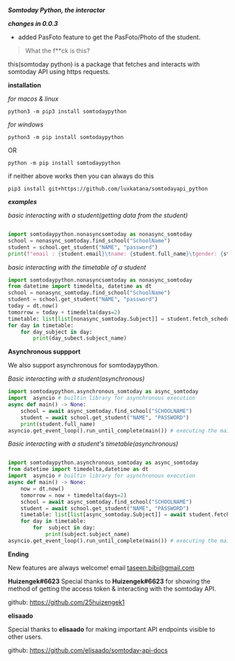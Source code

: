 ***Somtoday Python, the interactor***

***changes in 0.0.3***
<ul>
<li>added PasFoto feature to get the PasFoto/Photo of the student.</li>
</ul>


> What the f**ck is this?

this(somtoday python) is a package that fetches and interacts with somtoday API using https requests.

**installation**

*for macos & linux*
```
python3 -m pip3 install somtodaypython 
```
*for windows*
```
python3 -m pip install somtodaypython 
```
OR
```
python -m pip install somtodaypython
```

if neither above works then you can always do this
```
pip3 install git+https://github.com/luxkatana/somtodayapi_python
```
***examples***

*basic interacting with a student(getting data from the student)*
```py

import somtodaypython.nonasyncsomtoday as nonasync_somtoday
school = nonasync_somtoday.find_school("SchoolName")
student = school.get_student("NAME", "password")
print(f"email : {student.email}\tname: {student.full_name}\tgender: {student.gender}")
```
*basic interacting with the timetable of a student*
```py
import somtodaypython.nonasyncsomtoday as nonasync_somtoday
from datetime import timedelta, datetime as dt
school = nonasync_somtoday.find_school("SchoolName")
student = school.get_student("NAME", "password")
today = dt.now()
tomorrow = today + timedelta(days=2)
timetable: list[list[nonasync_somtoday.Subject]] = student.fetch_schedule(today, tomorrow, group_by_day=True)
for day in timetable:
    for day_subject in day:
        print(day_subect.subject_name)
```

**Asynchronous suppport**

We also support asynchronous for somtodaypython.

*Basic interacting with a student(asynchronous)*
```py
import somtodaypython.asynchronous_somtoday as async_somtoday
import  asyncio # builtin library for asynchronous execution
async def main() -> None:
    school = await async_somtoday.find_school("SCHOOLNAME")
    student = await school.get_student("NAME", "PASSWORD")
    print(student.full_name)
asyncio.get_event_loop().run_until_complete(main()) # executing the main() function
```

*Basic interacting with a student's timetable(asynchronous)*

```py

import somtodaypython.asynchronous_somtoday as async_somtoday
from datetime import timedelta,datetime as dt
import  asyncio # builtin library for asynchronous execution
async def main() -> None:
    now = dt.now()
    tomorrow = now + timedelta(days=2)
    school = await async_somtoday.find_school("SCHOOLNAME")
    student = await school.get_student("NAME", "PASSWORD")
    timetable: list[list[async_somtoday.Subject]] = await student.fetch_schedule(now, tomorrow, group_by_day=True)
    for day in timetable:
        for  subject in day:
            print(subject.subject_name)
asyncio.get_event_loop().run_until_complete(main()) # executing the main() function
```


**Ending**


New features are always welcome! email taseen.bibi@gmail.com


**Huizengek#6623**
Special thanks to **Huizengek#6623** for showing the method of getting the access token & interacting with the somtoday API.

github: https://github.com/25huizengek1


**elisaado**

Special thanks to **elisaado** for making important API endpoints visible to other users.

github: https://github.com/elisaado/somtoday-api-docs
